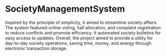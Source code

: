 # SocietyManagementSystem

Inspired by
the principle of simplicity, it aimed to streamline society affairs. The system featured
online voting, hall allocation, and complaint registration to reduce conflicts and
promote efficiency. It automated society bulletins for easy access to updates. Overall,
the project aimed to provide a utility for day-to-day society operations, saving time,
money, and energy through electronic transaction storage.
